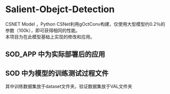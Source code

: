 # Salient-Obejct-Detection
CSNET Model ，Python
CSNet利用gOctConv构建，仅使用大型模型约0.2％的参数（100k），即可获得相同的性能。  
本项目为在此模型基础上实现的修改和应用。  
## SOD_APP 中为实际部署后的应用
## SOD 中为模型的训练测试过程文件
其中训练数据集放于dataset文件夹，验证数据集放于VAL文件夹  

